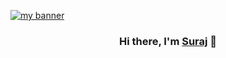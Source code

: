 <p align=”center”>
    <a href="https://klicktalk.net" target="\_blank" rel="noreferrer"><img src="https://github.com/soorajpandey/soorajpandey/assets/42384377/1fef47fb-8077-4905-9df2-60f0354b5321" alt="my banner"></a>
</p>

<h3 align="center">
Hi there, I'm <a href="https://klicktalk.net" target="_blank" rel="noreferrer">Suraj</a> 👋
</h3>
